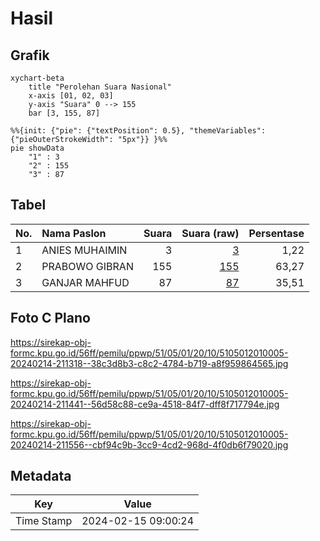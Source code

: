 # Hasil

## Grafik

```mermaid
xychart-beta
    title "Perolehan Suara Nasional"
    x-axis [01, 02, 03]
    y-axis "Suara" 0 --> 155
    bar [3, 155, 87]
```

```mermaid
%%{init: {"pie": {"textPosition": 0.5}, "themeVariables": {"pieOuterStrokeWidth": "5px"}} }%%
pie showData
    "1" : 3
    "2" : 155
    "3" : 87
```

## Tabel

| No. | Nama Paslon    | Suara | Suara (raw) | Persentase |
|:--- |:-------------- | -----:| -----------:| ----------:|
| 1   | ANIES MUHAIMIN | 3     | [3][p-1]    | 1,22       |
| 2   | PRABOWO GIBRAN | 155   | [155][p-2]  | 63,27      |
| 3   | GANJAR MAHFUD  | 87    | [87][p-3]   | 35,51      |


[p-1]: https://github.com/gigit-pemilu/pemilu-2024/blob/main/pilpres/hitung-suara/sub/51-bali/sub/05-klungkung/sub/01-nusa-penida/sub/2010-ped/sub/005-tps/sub/paslon-1.txt
[p-2]: https://github.com/gigit-pemilu/pemilu-2024/blob/main/pilpres/hitung-suara/sub/51-bali/sub/05-klungkung/sub/01-nusa-penida/sub/2010-ped/sub/005-tps/sub/paslon-2.txt
[p-3]: https://github.com/gigit-pemilu/pemilu-2024/blob/main/pilpres/hitung-suara/sub/51-bali/sub/05-klungkung/sub/01-nusa-penida/sub/2010-ped/sub/005-tps/sub/paslon-3.txt

## Foto C Plano

https://sirekap-obj-formc.kpu.go.id/56ff/pemilu/ppwp/51/05/01/20/10/5105012010005-20240214-211318--38c3d8b3-c8c2-4784-b719-a8f959864565.jpg

https://sirekap-obj-formc.kpu.go.id/56ff/pemilu/ppwp/51/05/01/20/10/5105012010005-20240214-211441--56d58c88-ce9a-4518-84f7-dff8f717794e.jpg

https://sirekap-obj-formc.kpu.go.id/56ff/pemilu/ppwp/51/05/01/20/10/5105012010005-20240214-211556--cbf94c9b-3cc9-4cd2-968d-4f0db6f79020.jpg


## Metadata

| Key        | Value               |
| ---------- | ------------------- |
| Time Stamp | 2024-02-15 09:00:24 |



